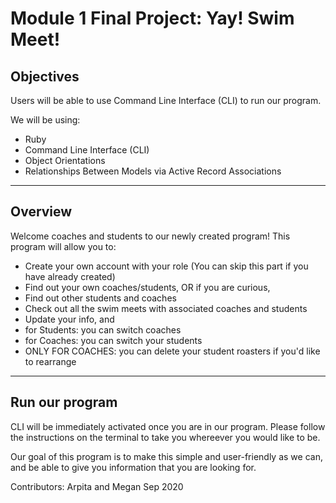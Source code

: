 Module 1 Final Project: Yay! Swim Meet!
=======================================

## Objectives

Users will be able to use Command Line Interface (CLI) to run our program. 

We will be using: 
- Ruby
- Command Line Interface (CLI)
- Object Orientations
- Relationships Between Models via Active Record Associations

---

## Overview

Welcome coaches and students to our newly created program! This program will allow you to:
- Create your own account with your role (You can skip this part if you have already created)
- Find out your own coaches/students, OR if you are curious,
- Find out other students and coaches
- Check out all the swim meets with associated coaches and students
- Update your info, and
- for Students: you can switch coaches 
- for Coaches: you can switch your students 
- ONLY FOR COACHES: you can delete your student roasters if you'd like to rearrange 

---

## Run our program

CLI will be immediately activated once you are in our program. Please follow the instructions on the terminal to take you whereever you would like to be.

Our goal of this program is to make this simple and user-friendly as we can, and be able to give you information that you are looking for. 

Contributors: 
Arpita and Megan
Sep 2020
